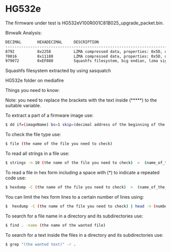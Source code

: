 # HG532e


The firmware under test is HG532eV100R001C81B025_upgrade_packet.bin.

Binwalk Analysis:
```bash
DECIMAL       HEXADECIMAL     DESCRIPTION
--------------------------------------------------------------------------------
8792          0x2258          LZMA compressed data, properties: 0x5D, dictionary size: 8388608 bytes, uncompressed size: 97664 bytes
70016         0x11180         LZMA compressed data, properties: 0x5D, dictionary size: 8388608 bytes, uncompressed size: 2783096 bytes
979072        0xEF080         Squashfs filesystem, big endian, lzma signature, version 3.0, size: 2746714 bytes, 197 inodes, blocksize: 65536 bytes, created: 2014-04-17 02:44:10
```

Squashfs filesystem extracted by using sasquatch


HG532e folder on mediafire


Things you need to know:

Note: you need to replace the brackets with the text inside (*****) to the suitable variable.

To extract a part of a firmware image use:
```bash
$ dd if=(imageName) bs=1 skip=(decimal address of the beginning of the file) of=(outPartName)
```

To check the file type use:
```bash
$ file (the name of the file you need to check)
```

To read all strings in a file use:
```bash
$ strings -n 10 (the name of the file you need to check)  >  (name_of_the_output_file)
```

To read a file in hex form including a space with (*) to indicate a repeated code use:
```bash
$ hexdump -C (the name of the file you need to check)  >  (name_of_the_output_file)
```

You can limit the hex form lines to a certain number of lines using:
```bash
$  hexdump -C (the name of the file you need to check) | head -n (number of requested lines)
```

To search for a file name in a directory and its subdirectories use:
```bash
$ find . -name (the name of the wanted file)
```

To search for a text inside the files in a directory and its subdirectories use:
```bash
$ grep "(the wanted text)" -r .
```


